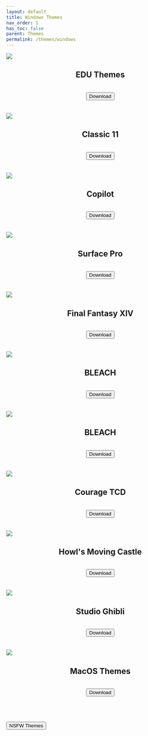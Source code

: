 ```yaml
---
layout: default
title: Windows Themes
nav_order: 1
has_toc: false
parent: Themes
permalink: /themes/windows
---
```


<!-- 
{: .note }
> {: .opaque }
>
>
>
>
>
>
-->

<div class="gallery">
<div class="w3-card">
<div class="responsive">
<img src="https://the-back-room.info/assets/images/themes/sfw/FLOWER_LIGHT.jpg" />
</div>
<div class="w3-container">
<h2 class="text-small" style="text-align:center">EDU Themes</h2>
</div>
<br />
<span class="fs-3">
<div align="center" class="text-small">
<a href="https://gitlab.com/the-back-room/Themes/-/archive/main/Themes-main.zip?path=Windows/SFW/Windows-11-Hidden-EDU-Themes" target="_blank">
<button type="button" name="button" class="btn">Download</button></a> 
</div>
</span>
<br />
</div>
<br />
<div class="w3-card">
<div class="responsive">
<img src="https://the-back-room.info/assets/images/themes/sfw/CLASSIC-11.jpg" />
</div>
<div class="w3-container">
<h2 class="text-small" style="text-align:center">Classic 11</h2>
</div>
<br />
<span class="fs-3">
<div align="center" class="text-small">
<a href="https://gitlab.com/the-back-room/Themes/-/archive/main/Themes-main.zip?path=Windows/SFW/Classic-11" target="_blank">
<button type="button" name="button" class="btn">Download</button></a> 
</div>
</span>
<br />
</div>
<br />
<div class="w3-card">
<div class="responsive">
<img src="https://the-back-room.info/assets/images/themes/sfw/COPILOT.jpg" />
</div>
<div class="w3-container">
<h2 class="text-small" style="text-align:center">Copilot</h2>
</div>
<br />
<span class="fs-3">
<div align="center" class="text-small">
<a href="https://gitlab.com/the-back-room/Themes/-/archive/main/Themes-main.zip?path=Windows/SFW/Microsoft-Copilot" target="_blank">
<button type="button" name="button" class="btn">Download</button></a> 
</div>
</span>
<br />
</div>
<br />
<div class="w3-card">
<div class="responsive">
<img src="https://the-back-room.info/assets/images/themes/sfw/SURFACE-PRO.jpg" />
</div>
<div class="w3-container">
<h2 class="text-small" style="text-align:center">Surface Pro</h2>
</div>
<br />
<span class="fs-3">
<div align="center" class="text-small">
<a href="https://gitlab.com/the-back-room/Themes/-/archive/main/Themes-main.zip?path=Windows/SFW/Microsoft-Surface-Pro" target="_blank">
<button type="button" name="button" class="btn">Download</button></a> 
</div>
</span>
<br />
</div>
<br />
<div class="w3-card">
<div class="responsive">
<img src="https://the-back-room.info/assets/images/themes/sfw/FFXIV.jpg" />
</div>
<div class="w3-container">
<h2 class="text-small" style="text-align:center">Final Fantasy XIV</h2>
</div>
<br />
<span class="fs-3">
<div align="center" class="text-small">
<a href="https://gitlab.com/the-back-room/Themes/-/archive/main/Themes-main.zip?path=Windows/SFW/FFXIV" target="_blank">
<button type="button" name="button" class="btn">Download</button></a> 
</div>
</span>
<br />
</div>
<br />
<div class="w3-card">
<div class="responsive">
<img src="https://the-back-room.info/assets/images/themes/sfw/BLEACH.jpg" />
</div>
<div class="w3-container">
<h2 class="text-small" style="text-align:center">BLEACH</h2>
</div>
<br />
<span class="fs-3">
<div align="center" class="text-small">
<a href="https://gitlab.com/the-back-room/Themes/-/archive/main/Themes-main.zip?path=Windows/SFW/BLEACH" target="_blank">
<button type="button" name="button" class="btn">Download</button></a> 
</div>
</span>
<br />
</div>
<br />
<div class="w3-card">
<div class="responsive">
<img src="https://the-back-room.info/assets/images/themes/sfw/BLEACH-TYBW.jpg" />
</div>
<div class="w3-container">
<h2 class="text-small" style="text-align:center">BLEACH</h2>
</div>
<br />
<span class="fs-3">
<div align="center" class="text-small">
<a href="https://gitlab.com/the-back-room/Themes/-/archive/main/Themes-main.zip?path=Windows/SFW/BLEACH-TYBW" target="_blank">
<button type="button" name="button" class="btn">Download</button></a> 
</div>
</span>
<br />
</div>
<br />
<div class="w3-card">
<div class="responsive">
<img src="https://the-back-room.info/assets/images/themes/sfw/COURAGE-TCD.jpg" />
</div>
<div class="w3-container">
<h2 class="text-small" style="text-align:center">Courage TCD</h2>
</div>
<br />
<span class="fs-3">
<div align="center" class="text-small">
<a href="https://gitlab.com/the-back-room/Themes/-/archive/main/Themes-main.zip?path=Windows/SFW/Courage-TCD" target="_blank">
<button type="button" name="button" class="btn">Download</button></a> 
</div>
</span>
<br />
</div>
<br />
<div class="w3-card">
<div class="responsive">
<img src="https://the-back-room.info/assets/images/themes/sfw/HOWLS-MOVING-CASTLE.jpg" />
</div>
<div class="w3-container">
<h2 class="text-small" style="text-align:center">Howl's Moving Castle</h2>
</div>
<br />
<span class="fs-3">
<div align="center" class="text-small">
<a href="https://gitlab.com/the-back-room/Themes/-/archive/main/Themes-main.zip?path=Windows/SFW/Howls-Moving-Castle" target="_blank">
<button type="button" name="button" class="btn">Download</button></a> 
</div>
</span>
<br />
</div>
<br />
<div class="w3-card">
<div class="responsive">
<img src="https://the-back-room.info/assets/images/themes/sfw/STUDIO-GHIBLI.jpg" />
</div>
<div class="w3-container">
<h2 class="text-small" style="text-align:center">Studio Ghibli</h2>
</div>
<br />
<span class="fs-3">
<div align="center" class="text-small">
<a href="https://gitlab.com/the-back-room/Themes/-/archive/main/Themes-main.zip?path=Windows/SFW/Studio-Ghibli" target="_blank">
<button type="button" name="button" class="btn">Download</button></a> 
</div>
</span>
<br />
</div>
<br />
<div class="w3-card">
<div class="responsive">
<img src="https://the-back-room.info/assets/images/themes/sfw/macos-themes-for-windows/BIGSUR_LIGHT.jpg" />
</div>
<div class="w3-container">
<h2 class="text-small" style="text-align:center">MacOS Themes</h2>
</div>
<br />
<span class="fs-3">
<div align="center" class="text-small">
<a href="https://gitlab.com/the-back-room/Themes/-/archive/main/Themes-main.zip?path=Windows/SFW/MacOS-Themes-for-Windows" target="_blank">
<button type="button" name="button" class="btn">Download</button></a> 
</div>
</span>
<br />
</div>
</div>
<br /><br />
<!-- ////////////////////////////////////////////////////////////////////////////////////////////////////////////////////// -->
<br />
<a href="/themes/windows/nsfw">
<button type="button" name="button" class="btn">NSFW Themes</button></a> 
<br />
<!-- ////////////////////////////////////////////////////////////////////////////////////////////////////////////////////// -->